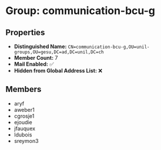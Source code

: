 # Group: communication-bcu-g

## Properties

- **Distinguished Name:** `CN=communication-bcu-g,OU=unil-groups,OU=gesu,DC=ad,DC=unil,DC=ch`
- **Member Count:** 7
- **Mail Enabled:** ✅
- **Hidden from Global Address List:** ❌

## Members

- aryf
- aweber1
- cgrosje1
- ejoudie
- jfauquex
- ldubois
- sreymon3
